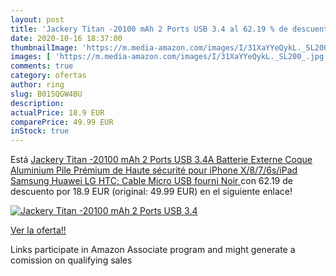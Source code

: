 ```yaml
---
layout: post
title: 'Jackery Titan -20100 mAh 2 Ports USB 3.4 al 62.19 % de descuento'
date: 2020-10-16 18:37:00
thumbnailImage: 'https://m.media-amazon.com/images/I/31XaYYeQykL._SL200_.jpg'
images: [ 'https://m.media-amazon.com/images/I/31XaYYeQykL._SL200_.jpg' ]
comments: true
category: ofertas
author: ring
slug: B015QGW4BU
description:
actualPrice: 18.9 EUR
comparePrice: 49.99 EUR
inStock: true
---
```


Está [Jackery Titan -20100 mAh 2 Ports USB 3.4A Batterie Externe Coque Aluminium Pile Prémium de Haute sécurité pour iPhone X/8/7/6s/iPad  Samsung  Huawei  LG  HTC; Cable Micro USB fourni  Noir ](https://www.amazon.fr/dp/B015QGW4BU/?tag=tolees0d-21) con 62.19 de descuento por 18.9 EUR (original: 49.99 EUR) en el siguiente enlace!

[![Jackery Titan -20100 mAh 2 Ports USB 3.4](https://m.media-amazon.com/images/I/31XaYYeQykL._SL200_.jpg)](https://www.amazon.fr/dp/B015QGW4BU/?tag=tolees0d-21)

[Ver la oferta!!](https://www.amazon.fr/dp/B015QGW4BU/?tag=tolees0d-21)

Links participate in Amazon Associate program and might generate a comission on qualifying sales


